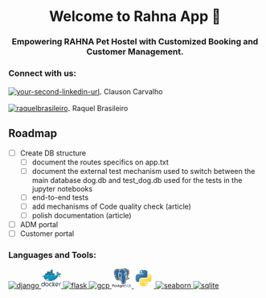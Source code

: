 <h1 align="center">Welcome to Rahna App 🐾</h1>
<h3 align="center">Empowering RAHNA Pet Hostel with Customized Booking and Customer Management.</h3>

<h3 align="left">Connect with us:</h3>
<p align="left">
  <a href="https://www.linkedin.com/in/clauson-da-silva/" target="blank">
    <img align="center" src="https://raw.githubusercontent.com/rahuldkjain/github-profile-readme-generator/master/src/images/icons/Social/linked-in-alt.svg" alt="your-second-linkedin-url" height="30" width="40" />
  </a>
  <span style="display: inline-block; vertical-align: middle; margin-left: 5px;">Clauson Carvalho</span>
</p>
<p align="left">
  <a href="https://linkedin.com/in/raquelbrasileiro" target="blank">
    <img align="center" src="https://raw.githubusercontent.com/rahuldkjain/github-profile-readme-generator/master/src/images/icons/Social/linked-in-alt.svg" alt="raquelbrasileiro" height="30" width="40" />
  </a>
  <span style="display: inline-block; vertical-align: middle; margin-left: 5px;">Raquel Brasileiro</span>
</p>


## Roadmap

- [ ] Create DB structure
    - [ ] document the routes specifics on app.txt
    - [ ] document the external test mechanism used to switch between the main database dog.db and test_dog.db used for the tests in the jupyter notebooks
    - [ ] end-to-end tests
    - [ ] add mechanisms of Code quality check (article)
    - [ ] polish documentation (article)

- [ ] ADM portal
- [ ] Customer portal

<h3 align="left">Languages and Tools:</h3>
<p align="left"> <a href="https://www.djangoproject.com/" target="_blank" rel="noreferrer"> <img src="https://cdn.worldvectorlogo.com/logos/django.svg" alt="django" width="40" height="40"/> </a> <a href="https://www.docker.com/" target="_blank" rel="noreferrer"> <img src="https://raw.githubusercontent.com/devicons/devicon/master/icons/docker/docker-original-wordmark.svg" alt="docker" width="40" height="40"/> </a> <a href="https://flask.palletsprojects.com/" target="_blank" rel="noreferrer"> <img src="https://www.vectorlogo.zone/logos/pocoo_flask/pocoo_flask-icon.svg" alt="flask" width="40" height="40"/> </a> <a href="https://cloud.google.com" target="_blank" rel="noreferrer"> <img src="https://www.vectorlogo.zone/logos/google_cloud/google_cloud-icon.svg" alt="gcp" width="40" height="40"/> </a> <a href="https://www.postgresql.org" target="_blank" rel="noreferrer"> <img src="https://raw.githubusercontent.com/devicons/devicon/master/icons/postgresql/postgresql-original-wordmark.svg" alt="postgresql" width="40" height="40"/> </a> <a href="https://www.python.org" target="_blank" rel="noreferrer"> <img src="https://raw.githubusercontent.com/devicons/devicon/master/icons/python/python-original.svg" alt="python" width="40" height="40"/> </a> <a href="https://seaborn.pydata.org/" target="_blank" rel="noreferrer"> <img src="https://seaborn.pydata.org/_images/logo-mark-lightbg.svg" alt="seaborn" width="40" height="40"/> </a> <a href="https://www.sqlite.org/" target="_blank" rel="noreferrer"> <img src="https://www.vectorlogo.zone/logos/sqlite/sqlite-icon.svg" alt="sqlite" width="40" height="40"/> </a> </p>

